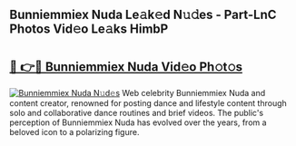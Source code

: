 ## Bunniemmiex Nuda Le𝚊k𝚎d N𝚞𝚍es - Part-LnC Photos Vid𝚎o Le𝚊ks HimbP

# <h2><a href="http://fbfg4k.evod.top/?m=Bunniemmiex+Nuda">🔗 👉🔴 Bunniemmiex Nuda Vid𝚎o Ph𝚘t𝚘s</a></h2>

[![Bunniemmiex Nuda N𝚞d𝚎s](https://i.imgur.com/8V9OHl7.gif)](http://fbfg4k.evod.top/?m=Bunniemmiex+Nuda)
Web celebrity Bunniemmiex Nuda and content creator, renowned for posting dance and lifestyle content through solo and collaborative dance routines and brief videos. The public's perception of Bunniemmiex Nuda has evolved over the years, from a beloved icon to a polarizing figure. 
